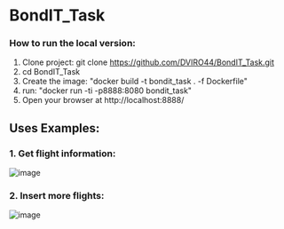 # BondIT_Task

### How to run the local version:
1. Clone project: git clone https://github.com/DVIRO44/BondIT_Task.git
2. cd BondIT_Task
3. Create the image: "docker build -t bondit_task . -f Dockerfile"
4. run: "docker run -ti -p8888:8080 bondit_task"
5. Open your browser at http://localhost:8888/

## Uses Examples:
### 1. Get flight information:
![image](https://user-images.githubusercontent.com/86402614/224032609-170e67b8-4700-4ed5-bea9-23ac347c3818.png)

### 2. Insert more flights:
![image](https://user-images.githubusercontent.com/86402614/224032469-4d88fa5d-387a-474f-8bdb-68da64e3e6d5.png)

